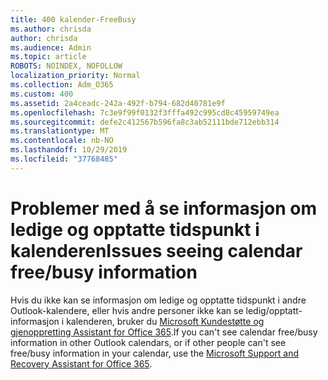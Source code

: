 ```yaml
---
title: 400 kalender-FreeBusy
ms.author: chrisda
author: chrisda
ms.audience: Admin
ms.topic: article
ROBOTS: NOINDEX, NOFOLLOW
localization_priority: Normal
ms.collection: Adm_O365
ms.custom: 400
ms.assetid: 2a4ceadc-242a-492f-b794-682d40781e9f
ms.openlocfilehash: 7c3e9f99f0132f3fffa492c995cd8c45959749ea
ms.sourcegitcommit: defe2c412567b596fa8c3ab52111bde712ebb314
ms.translationtype: MT
ms.contentlocale: nb-NO
ms.lasthandoff: 10/29/2019
ms.locfileid: "37768485"
---
```

# <a name="issues-seeing-calendar-freebusy-information"></a><span data-ttu-id="39234-102">Problemer med å se informasjon om ledige og opptatte tidspunkt i kalenderen</span><span class="sxs-lookup"><span data-stu-id="39234-102">Issues seeing calendar free/busy information</span></span>

<span data-ttu-id="39234-103">Hvis du ikke kan se informasjon om ledige og opptatte tidspunkt i andre Outlook-kalendere, eller hvis andre personer ikke kan se ledig/opptatt-informasjon i kalenderen, bruker du [Microsoft Kundestøtte og gjenoppretting Assistant for Office 365](https://diagnostics.office.com/).</span><span class="sxs-lookup"><span data-stu-id="39234-103">If you can't see calendar free/busy information in other Outlook calendars, or if other people can't see free/busy information in your calendar, use the [Microsoft Support and Recovery Assistant for Office 365](https://diagnostics.office.com/).</span></span>
